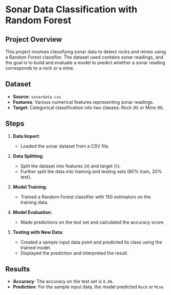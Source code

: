 # Sonar Data Classification with Random Forest

## Project Overview

This project involves classifying sonar data to detect rocks and mines using a Random Forest classifier. The dataset used contains sonar readings, and the goal is to build and evaluate a model to predict whether a sonar reading corresponds to a rock or a mine.

## Dataset

- **Source**: `sonardata.csv`
- **Features**: Various numerical features representing sonar readings.
- **Target**: Categorical classification into two classes: Rock (`R`) or Mine (`M`).

## Steps

1. **Data Import**:
   - Loaded the sonar dataset from a CSV file.

2. **Data Splitting**:
   - Split the dataset into features (`X`) and target (`Y`).
   - Further split the data into training and testing sets (80% train, 20% test).

3. **Model Training**:
   - Trained a Random Forest classifier with 150 estimators on the training data.

4. **Model Evaluation**:
   - Made predictions on the test set and calculated the accuracy score.

5. **Testing with New Data**:
   - Created a sample input data point and predicted its class using the trained model.
   - Displayed the prediction and interpreted the result.

## Results

- **Accuracy**: The accuracy on the test set is `0.86`.
- **Prediction**: For the sample input data, the model predicted `Rock` or `Mine`
